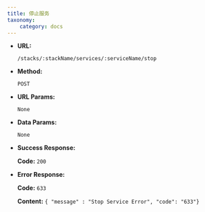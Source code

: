 ```yaml
---
title: 停止服务
taxonomy:
    category: docs
---
```


* **URL:**

    `/stacks/:stackName/services/:serviceName/stop`

* **Method:**

    `POST`

* **URL Params:**

    `None`

* **Data Params:**

    `None`

* **Success Response:**

	**Code:** `200`

* **Error Response:**

	**Code:** `633`
  	
  	**Content:** `{ "message" : "Stop Service Error", "code": "633"}`